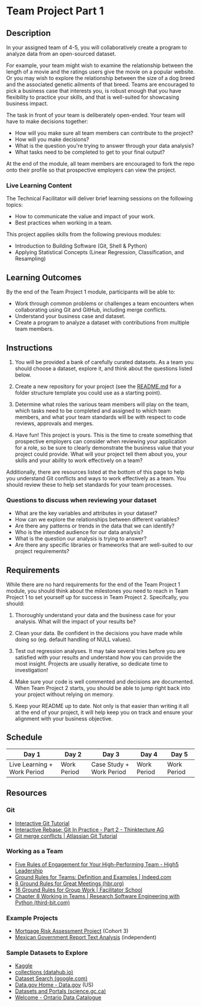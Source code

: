# Team Project Part 1

## Description

In your assigned team of 4-5, you will collaboratively create a program to analyze data from an open-sourced dataset. 

For example, your team might wish to examine the relationship between the length of a movie and the ratings users give the movie on a popular website. Or you may wish to explore the relationship between the size of a dog breed and the associated genetic ailments of that breed. Teams are encouraged to pick a business case that interests you, is robust enough that you have flexibility to practice your skills, and that is well-suited for showcasing business impact.

The task in front of your team is deliberately open-ended. Your team will have to make decisions together:
* How will you make sure all team members can contribute to the project?
* How will you make decisions?
* What is the question you're trying to answer through your data analysis?
* What tasks need to be completed to get to your final output?

At the end of the module, all team members are encouraged to fork the repo onto their profile so that prospective employers can view the project. 

### Live Learning Content

The Technical Facilitator will deliver brief learning sessions on the following topics:

* How to communicate the value and impact of your work.
* Best practices when working in a team.
  
This project applies skills from the following previous modules:

* Introduction to Building Software (Git, Shell & Python) 
* Applying Statistical Concepts (Linear Regression, Classification, and Resampling) 

## Learning Outcomes
By the end of the Team Project 1 module, participants will be able to:
* Work through common problems or challenges a team encounters when collaborating using Git and GitHub, including merge conflicts.
* Understand your business case and dataset.
* Create a program to analyze a dataset with contributions from multiple team members.

## Instructions

1. You will be provided a bank of carefully curated datasets. As a team you should choose a dataset, explore it, and think about the questions listed below.

2. Create a new repository for your project (see the [README.md](https://github.com/UofT-DSI/team_project/blob/main/README.md) for a folder structure template you could use as a starting point).

3. Determine what roles the various team members will play on the team, which tasks need to be completed and assigned to which team members, and what your team standards will be with respect to code reviews, approvals and merges. 

4. Have fun! This project is yours. This is the time to create something that prospective employers can consider when reviewing your application for a role, so be sure to clearly demonstrate the business value that your project could provide. What will your project tell them about you, your skills and your ability to work effectively on a team?

Additionally, there are resources listed at the bottom of this page to help you understand Git conflicts and ways to work effectively as a team. You should review these to help set standards for your team processes.
  
### Questions to discuss when reviewing your dataset

* What are the key variables and attributes in your dataset?
* How can we explore the relationships between different variables?
* Are there any patterns or trends in the data that we can identify?
* Who is the intended audience for our data analysis?
* What is the question our analysis is trying to answer?
* Are there any specific libraries or frameworks that are well-suited to our project requirements?

## Requirements 

While there are no hard requirements for the end of the Team Project 1 module, you should think about the milestones you need to reach in Team Project 1 to set yourself up for success in Team Project 2. Specifcally, you should:

1. Thoroughly understand your data and the business case for your analysis. What will the impact of your results be?

2. Clean your data. Be confident in the decisions you have made while doing so (eg. default handling of NULL values).

3. Test out regression analyses. It may take several tries before you are satisfied with your results and understand how you can provide the most insight. Projects are usually iterative, so dedicate time to investigation!

4. Make sure your code is well commented and decisions are documented. When Team Project 2 starts, you should be able to jump right back into your project without relying on memory.

5. Keep your README up to date. Not only is that easier than writing it all at the end of your project, it will help keep you on track and ensure your alignment with your business objective.

## Schedule

|Day 1|Day 2|Day 3|Day 4|Day 5|
|-----|-----|-----|-----|-----|
|Live Learning + Work Period | Work Period | Case Study + Work Period|Work Period|Work Period|

## Resources

### Git

* [Interactive Git Tutorial](https://learngitbranching.js.org/)
* [Interactive Rebase: Git In Practice - Part 2 - Thinktecture AG](https://www.thinktecture.com/en/tools/git-interactive-rebase/)
* [Git merge conflicts | Atlassian Git Tutorial](https://www.atlassian.com/git/tutorials/using-branches/merge-conflicts#:~:text=Understanding%20merge%20conflicts,automatically%20determine%20what%20is%20correct.)

### Working as a Team

* [Five Rules of Engagement for Your High-Performing Team - High5 Leadership](https://high5leadership.com/five-rules-of-engagement-for-your-high-performing-team/)
* [Ground Rules for Teams: Definition and Examples | Indeed.com](https://www.indeed.com/career-advice/career-development/ground-rules-for-teams)
* [8 Ground Rules for Great Meetings (hbr.org)](https://hbr.org/2016/06/8-ground-rules-for-great-meetings)
* [16 Ground Rules for Group Work | Facilitator School](https://www.facilitator.school/ground-rules/ground-rules-for-group-work)
* [Chapter 8 Working in Teams | Research Software Engineering with Python (third-bit.com)](https://third-bit.com/py-rse/teams.html#teams-coc)

### Example Projects

* [Mortgage Risk Assessment Project](https://github.com/movcha/team_project)
(Cohort 3)
* [Mexican Government Report Text Analysis](https://github.com/PhantomInsights/mexican-government-report)
(independent)

### Sample Datasets to Explore

* [Kaggle](https://www.kaggle.com/datasets)
* [collections (datahub.io)](https://datahub.io/collections)
* [Dataset Search (google.com)](https://datasetsearch.research.google.com/)
* [Data.gov Home - Data.gov](https://data.gov/) (US)
* [Datasets and Portals (science.gc.ca)](https://science.gc.ca/site/science/en/open-science/datasets-and-portals)
* [Welcome - Ontario Data Catalogue](https://data.ontario.ca/)